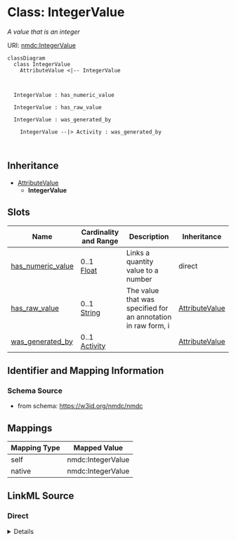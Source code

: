 # Class: IntegerValue


_A value that is an integer_





URI: [nmdc:IntegerValue](https://w3id.org/nmdc/IntegerValue)















```mermaid
classDiagram
  class IntegerValue
    AttributeValue <|-- IntegerValue
    
    
    
  IntegerValue : has_numeric_value
    
  IntegerValue : has_raw_value
    
  IntegerValue : was_generated_by
    
    IntegerValue --|> Activity : was_generated_by
    
  

```






## Inheritance
* [AttributeValue](AttributeValue.md)
    * **IntegerValue**



## Slots

| Name | Cardinality and Range | Description | Inheritance |
| ---  | --- | --- | --- |
| [has_numeric_value](has_numeric_value.md) | 0..1 <br/> [Float](Float.md) | Links a quantity value to a number | direct |
| [has_raw_value](has_raw_value.md) | 0..1 <br/> [String](String.md) | The value that was specified for an annotation in raw form, i | [AttributeValue](AttributeValue.md) |
| [was_generated_by](was_generated_by.md) | 0..1 <br/> [Activity](Activity.md) |  | [AttributeValue](AttributeValue.md) |









## Identifier and Mapping Information







### Schema Source


* from schema: https://w3id.org/nmdc/nmdc





## Mappings

| Mapping Type | Mapped Value |
| ---  | ---  |
| self | nmdc:IntegerValue |
| native | nmdc:IntegerValue |





## LinkML Source

<!-- TODO: investigate https://stackoverflow.com/questions/37606292/how-to-create-tabbed-code-blocks-in-mkdocs-or-sphinx -->

### Direct

<details>
```yaml
name: IntegerValue
description: A value that is an integer
from_schema: https://w3id.org/nmdc/nmdc
is_a: AttributeValue
slots:
- has_numeric_value

```
</details>

### Induced

<details>
```yaml
name: IntegerValue
description: A value that is an integer
from_schema: https://w3id.org/nmdc/nmdc
is_a: AttributeValue
attributes:
  has_numeric_value:
    name: has_numeric_value
    description: Links a quantity value to a number
    from_schema: https://w3id.org/nmdc/nmdc
    mappings:
    - qud:quantityValue
    - schema:value
    rank: 1000
    domain: QuantityValue
    multivalued: false
    alias: has_numeric_value
    owner: IntegerValue
    domain_of:
    - QuantityValue
    - IntegerValue
    range: float
  has_raw_value:
    name: has_raw_value
    description: The value that was specified for an annotation in raw form, i.e.
      a string. E.g. "2 cm" or "2-4 cm"
    from_schema: https://w3id.org/nmdc/nmdc
    rank: 1000
    domain: AttributeValue
    multivalued: false
    alias: has_raw_value
    owner: IntegerValue
    domain_of:
    - AttributeValue
    - QuantityValue
    range: string
  was_generated_by:
    name: was_generated_by
    from_schema: https://w3id.org/nmdc/nmdc
    mappings:
    - prov:wasGeneratedBy
    rank: 1000
    alias: was_generated_by
    owner: IntegerValue
    domain_of:
    - DataObject
    - AttributeValue
    - FunctionalAnnotation
    range: Activity

```
</details>